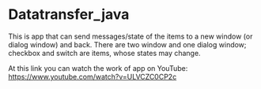 # Datatransfer_java
This is app that can send messages/state of the items to a new window (or dialog window) and back. 
There are two window and one dialog window; checkbox and switch are items, whose states may change.

At this link you can watch the work of app on YouTube: https://www.youtube.com/watch?v=ULVCZC0CP2c
